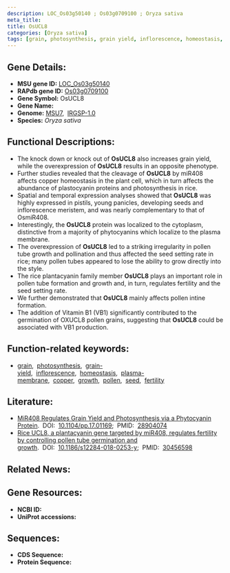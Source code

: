 ```yaml
---
description: LOC_Os03g50140 ; Os03g0709100 ; Oryza sativa
meta_title:
title: OsUCL8
categories: [Oryza sativa]
tags: [grain, photosynthesis, grain yield, inflorescence, homeostasis, plasma membrane, copper, growth, pollen, seed, fertility]
---
```


## Gene Details:
- **MSU gene ID:** [LOC_Os03g50140](http://rice.uga.edu/cgi-bin/ORF_infopage.cgi?orf=LOC_Os03g50140)  
- **RAPdb gene ID:** [Os03g0709100](https://rapdb.dna.affrc.go.jp/locus/?name=Os03g0709100)  
- **Gene Symbol:** OsUCL8
- **Gene Name:**
- **Genome:**  [MSU7](http://rice.uga.edu/),&nbsp;&nbsp;[IRGSP-1.0](https://rapdb.dna.affrc.go.jp/download/irgsp1.html)
- **Species:** *Oryza sativa*

## Functional Descriptions:
   - The knock down or knock out of **OsUCL8** also increases grain yield, while the overexpression of **OsUCL8** results in an opposite phenotype.
   - Further studies revealed that the cleavage of **OsUCL8** by miR408 affects copper homeostasis in the plant cell, which in turn affects the abundance of plastocyanin proteins and photosynthesis in rice.
   - Spatial and temporal expression analyses showed that **OsUCL8** was highly expressed in pistils, young panicles, developing seeds and inflorescence meristem, and was nearly complementary to that of OsmiR408.
   - Interestingly, the **OsUCL8** protein was localized to the cytoplasm, distinctive from a majority of phytocyanins which localize to the plasma membrane.
   - The overexpression of **OsUCL8** led to a striking irregularity in pollen tube growth and pollination and thus affected the seed setting rate in rice; many pollen tubes appeared to lose the ability to grow directly into the style.
   - The rice plantacyanin family member **OsUCL8** plays an important role in pollen tube formation and growth and, in turn, regulates fertility and the seed setting rate.
   - We further demonstrated that **OsUCL8** mainly affects pollen intine formation.
   - The addition of Vitamin B1 (VB1) significantly contributed to the germination of OXUCL8 pollen grains, suggesting that **OsUCL8** could be associated with VB1 production.

## Function-related keywords:
   - [grain](/tags/grain/),&nbsp;&nbsp;[photosynthesis](/tags/photosynthesis/),&nbsp;&nbsp;[grain-yield](/tags/grain-yield/),&nbsp;&nbsp;[inflorescence](/tags/inflorescence/),&nbsp;&nbsp;[homeostasis](/tags/homeostasis/),&nbsp;&nbsp;[plasma-membrane](/tags/plasma-membrane/),&nbsp;&nbsp;[copper](/tags/copper/),&nbsp;&nbsp;[growth](/tags/growth/),&nbsp;&nbsp;[pollen](/tags/pollen/),&nbsp;&nbsp;[seed](/tags/seed/),&nbsp;&nbsp;[fertility](/tags/fertility/)

## Literature:
   - [MiR408 Regulates Grain Yield and Photosynthesis via a Phytocyanin Protein](https://www.doi.org/10.1104/pp.17.01169).&nbsp;&nbsp;DOI:&nbsp;&nbsp;[10.1104/pp.17.01169](https://www.doi.org/10.1104/pp.17.01169);&nbsp;&nbsp;PMID:&nbsp;&nbsp;[28904074](https://pubmed.ncbi.nlm.nih.gov/28904074/)
   - [Rice UCL8, a plantacyanin gene targeted by miR408, regulates fertility by controlling pollen tube germination and growth](https://www.doi.org/10.1186/s12284-018-0253-y).&nbsp;&nbsp;DOI:&nbsp;&nbsp;[10.1186/s12284-018-0253-y](https://www.doi.org/10.1186/s12284-018-0253-y);&nbsp;&nbsp;PMID:&nbsp;&nbsp;[30456598](https://pubmed.ncbi.nlm.nih.gov/30456598/)

## Related News:

## Gene Resources:
- **NCBI ID:**  []()
- **UniProt accessions:** [](https://www.uniprot.org/uniprotkb//entry)

## Sequences:
- **CDS Sequence:**
- **Protein Sequence:**
